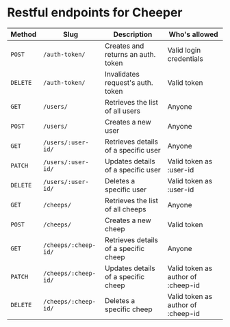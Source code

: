 # Restful endpoints for Cheeper

| Method   | Slug                 | Description                           | Who's allowed                      |
|----------|----------------------|---------------------------------------|------------------------------------|
| `POST`   | `/auth-token/`       | Creates and returns an auth. token    | Valid login credentials            |
| `DELETE` | `/auth-token/`       | Invalidates request's auth. token     | Valid token                        |
| `GET`    | `/users/`            | Retrieves the list of all users       | Anyone                             |
| `POST`   | `/users/`            | Creates a new user                    | Anyone                             |
| `GET`    | `/users/:user-id/`   | Retrieves details of a specific user  | Anyone                             |
| `PATCH`  | `/users/:user-id/`   | Updates details of a specific user    | Valid token as :user-id            |
| `DELETE` | `/users/:user-id/`   | Deletes a specific user               | Valid token as :user-id            |
| `GET`    | `/cheeps/`           | Retrieves the list of all cheeps      | Anyone                             |
| `POST`   | `/cheeps/`           | Creates a new cheep                   | Valid token                        |
| `GET`    | `/cheeps/:cheep-id/` | Retrieves details of a specific cheep | Anyone                             |
| `PATCH`  | `/cheeps/:cheep-id/` | Updates details of a specific cheep   | Valid token as author of :cheep-id |
| `DELETE` | `/cheeps/:cheep-id/` | Deletes a specific cheep              | Valid token as author of :cheep-id |
